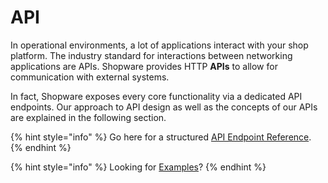 # API

In operational environments, a lot of applications interact with your shop platform. The industry standard for interactions between networking applications are APIs. Shopware provides HTTP **APIs** to allow for communication with external systems.

In fact, Shopware exposes every core functionality via a dedicated API endpoints. Our approach to API design as well as the concepts of our APIs are explained in the following section.

{% hint style="info" %}
Go here for a structured [API Endpoint Reference](../../resources/untitled/).
{% endhint %}

{% hint style="info" %}
Looking for [Examples](../../guides/integrations-api.md)?
{% endhint %}



